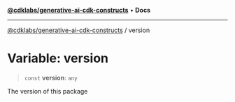 [**@cdklabs/generative-ai-cdk-constructs**](../README.md) • **Docs**

***

[@cdklabs/generative-ai-cdk-constructs](../README.md) / version

# Variable: version

> `const` **version**: `any`

The version of this package
